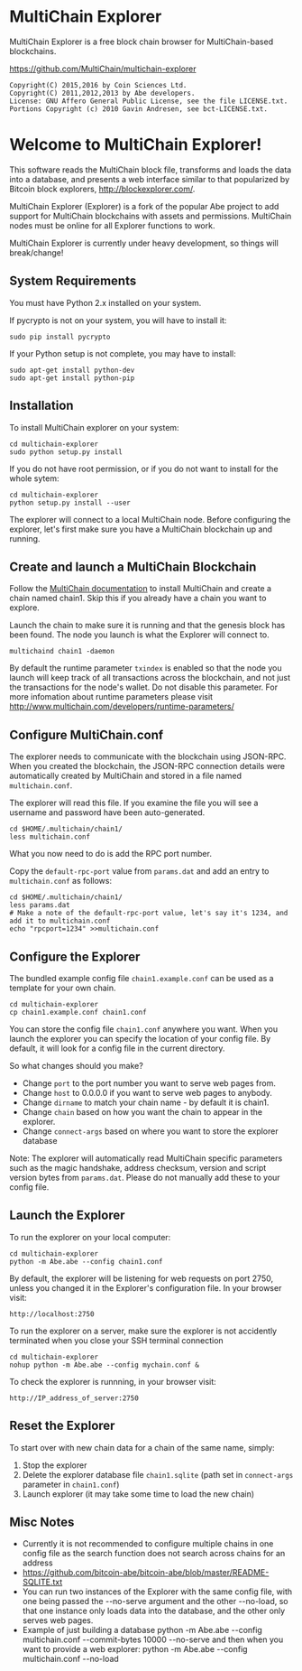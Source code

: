 MultiChain Explorer
===================

MultiChain Explorer is a free block chain browser for MultiChain-based blockchains.

https://github.com/MultiChain/multichain-explorer

    Copyright(C) 2015,2016 by Coin Sciences Ltd.
    Copyright(C) 2011,2012,2013 by Abe developers.
    License: GNU Affero General Public License, see the file LICENSE.txt.
    Portions Copyright (c) 2010 Gavin Andresen, see bct-LICENSE.txt.


Welcome to MultiChain Explorer!
===============================

This software reads the MultiChain block file, transforms and loads the
data into a database, and presents a web interface similar to that
popularized by Bitcoin block explorers, http://blockexplorer.com/.

MultiChain Explorer (Explorer) is a fork of the popular Abe project to add support for MultiChain blockchains with assets and permissions.  MultiChain nodes must be online for all Explorer functions to work.

MultiChain Explorer is currently under heavy development, so things will break/change!


System Requirements
-------------------

You must have Python 2.x installed on your system.

If pycrypto is not on your system, you will have to install it:

    sudo pip install pycrypto

If your Python setup is not complete, you may have to install:

    sudo apt-get install python-dev
    sudo apt-get install python-pip


Installation
------------

To install MultiChain explorer on your system:

    cd multichain-explorer
    sudo python setup.py install

If you do not have root permission, or if you do not want to install for the whole sytem:

    cd multichain-explorer
    python setup.py install --user

The explorer will connect to a local MultiChain node.  Before configuring the explorer, let's first make sure you have a MultiChain blockchain up and running.


Create and launch a MultiChain Blockchain
-----------------------------------------

Follow the [MultiChain documentation](http://www.multichain.com/download-install/) to install MultiChain and create a chain named chain1.  Skip this if you already have a chain you want to explore.

Launch the chain to make sure it is running and that the genesis block has been found.  The node you launch is what the Explorer will connect to.

    multichaind chain1 -daemon

By default the runtime parameter ````txindex```` is enabled so that the node you launch will keep track of all transactions across the blockchain, and not just the transactions for the node's wallet.  Do not disable this parameter. For more infomation about runtime parameters please visit http://www.multichain.com/developers/runtime-parameters/


Configure MultiChain.conf
-------------------------

The explorer needs to communicate with the blockchain using JSON-RPC.  When you created the blockchain, the JSON-RPC connection details were automatically created by MultiChain and stored in a file named ````multichain.conf````.

The explorer will read this file.  If you examine the file you will see a username and password have been auto-generated.

    cd $HOME/.multichain/chain1/
    less multichain.conf

What you now need to do is add the RPC port number.

Copy the ````default-rpc-port```` value from ````params.dat```` and add an entry to ````multichain.conf```` as follows:

    cd $HOME/.multichain/chain1/
    less params.dat
    # Make a note of the default-rpc-port value, let's say it's 1234, and add it to multichain.conf
    echo "rpcport=1234" >>multichain.conf


Configure the Explorer
----------------------

The bundled example config file ````chain1.example.conf```` can be used as a template for your own chain.

    cd multichain-explorer
    cp chain1.example.conf chain1.conf

You can store the config file ````chain1.conf```` anywhere you want.  When you launch the explorer you can specify the location of your config file.  By default, it will look for a config file in the current directory.

So what changes should you make?

* Change ````port```` to the port number you want to serve web pages from.
* Change ````host```` to 0.0.0.0 if you want to serve web pages to anybody.
* Change ````dirname```` to match your chain name - by default it is chain1.
* Change ````chain```` based on how you want the chain to appear in the explorer.
* Change ````connect-args```` based on where you want to store the explorer database

Note: The explorer will automatically read MultiChain specific parameters such as the magic handshake, address checksum, version and script version bytes from ````params.dat````.  Please do not manually add these to your config file.


Launch the Explorer
-------------------

To run the explorer on your local computer:

    cd multichain-explorer
    python -m Abe.abe --config chain1.conf

By default, the explorer will be listening for web requests on port 2750, unless you changed it in the Explorer's configuration file.  In your browser visit:

    http://localhost:2750

To run the explorer on a server, make sure the explorer is not accidently terminated when you close your SSH terminal connection

    cd multichain-explorer
    nohup python -m Abe.abe --config mychain.conf &

To check the explorer is runnning, in your browser visit:

    http://IP_address_of_server:2750


Reset the Explorer
----------------------

To start over with new chain data for a chain of the same name, simply:
1. Stop the explorer
2. Delete the explorer database file ````chain1.sqlite```` (path set in ````connect-args```` parameter in ````chain1.conf````)
3. Launch explorer (it may take some time to load the new chain)


Misc Notes
----------
* Currently it is not recommended to configure multiple chains in one config file as the search function does not search across chains for an address
* https://github.com/bitcoin-abe/bitcoin-abe/blob/master/README-SQLITE.txt
* You can run two instances of the Explorer with the same config file, with one being passed the --no-serve argument and the other --no-load, so that one instance only loads data into the database, and the other only serves web pages.
* Example of just building a database
python -m Abe.abe --config multichain.conf --commit-bytes 10000 --no-serve
and then when you want to provide a web explorer:
python -m Abe.abe --config multichain.conf --no-load


